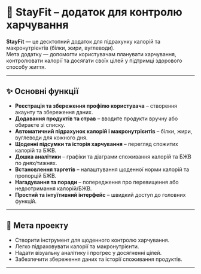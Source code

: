# 🥗 StayFit – додаток для контролю харчування

**StayFit** — це десктопний додаток для підрахунку калорій та макронутрієнтів (білки, жири, вуглеводи).  
Мета додатку — допомогти користувачам планувати харчування, контролювати калорії та досягати своїх цілей у підтримці здорового способу життя.

---

## ✨ Основні функції

- **Реєстрація та збереження профілю користувача** – створення акаунту та збереження даних.
- **Додавання продуктів та страв** – вводите продукти вручну або обираєте зі списку.
- **Автоматичний підрахунок калорій і макронутрієнтів** – білки, жири, вуглеводи для кожного дня.
- **Щоденні підсумки та історія харчування** – перегляд спожитих калорій та БЖВ.
- **Дошка аналітики** – графіки та діаграми споживання калорій та БЖВ по днях/тижнях.
- **Встановлення таргетів** – налаштування щоденної норми калорій та пропорцій БЖВ.
- **Нагадування та поради** – попередження про перевищення або недоотримання калорій/БЖВ.
- **Простий та інтуїтивний інтерфейс** – швидкий доступ до головних функцій.

---

## 🎯 Мета проекту

- Створити інструмент для щоденного контролю харчування.
- Легко підраховувати калорії та макронутрієнти.
- Надати візуальну аналітику і прогрес у досягненні цілей.
- Забезпечити збереження даних та історії споживання продуктів.

---
